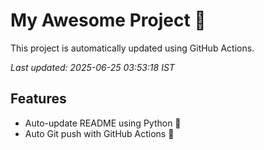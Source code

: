 # My Awesome Project 🚀

This project is automatically updated using GitHub Actions.

_Last updated: 2025-06-25 03:53:18 IST_

## Features
- Auto-update README using Python 🐍
- Auto Git push with GitHub Actions 🤖
